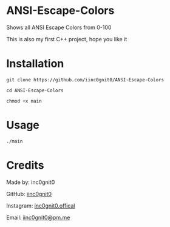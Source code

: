 # ANSI-Escape-Colors

Shows all ANSI Escape Colors from 0-100

This is also my first C++ project, hope you like it

# Installation

`git clone https://github.com/iinc0gnit0/ANSI-Escape-Colors`

`cd ANSI-Escape-Colors`

`chmod +x main`

# Usage

`./main`

# Credits

Made by: inc0gnit0

GitHub: [iinc0gnit0](https://github.com/iinc0gnit0)

Instagram: [inc0gnit0.offical](https://instagram.com/inc0gnit0.offical)

Email: iinc0gnit0@pm.me
